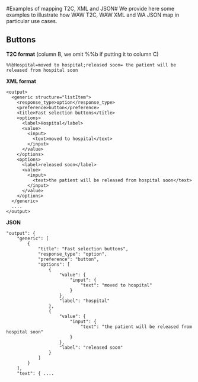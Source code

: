 #Examples of mapping T2C, XML and JSON#
We provide here some examples to illustrate how WAW T2C, WAW XML and WA JSON map in particular use cases.

## Buttons ##

**T2C format** (column B, we omit %%b if putting it to column C)

    %%bHospital=moved to hospital;released soon= the patient will be released from hospital soon
 
**XML format**

    <output>
      <generic structure="listItem">
        <response_type>option</response_type>
        <preference>button</preference>
        <title>Fast selection buttons</title>
        <options>
          <label>Hospital</label>
          <value>
            <input>
              <text>moved to hospital</text>
            </input>
          </value>
        </options>
        <options>
          <label>released soon</label>
          <value>
            <input>
              <text>the patient will be released from hospital soon</text>
            </input>
          </value>
        </options>
      </generic>
      ....
    </output>


**JSON**

    "output": {
        "generic": [
            {
                "title": "Fast selection buttons", 
                "response_type": "option", 
                "preference": "button", 
                "options": [
                    {
                        "value": {
                            "input": {
                                "text": "moved to hospital"
                            }
                        }, 
                        "label": "hospital"
                    }, 
                    {
                        "value": {
                            "input": {
                                "text": "the patient will be released from hospital soon"
                            }
                        }, 
                        "label": "released soon"
                    }
                ]
            }
        ], 
        "text": { ....
